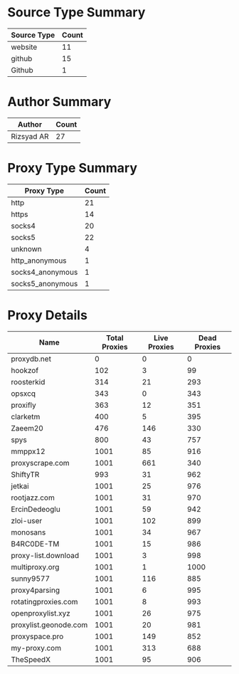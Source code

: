 # Source Type Summary

| Source Type | Count |
|-------------|-------|
| website | 11 |
| github | 15 |
| Github | 1 |


# Author Summary

| Author | Count |
|--------|-------|
| Rizsyad AR | 27 |


# Proxy Type Summary

| Proxy Type | Count |
|------------|-------|
| http | 21 |
| https | 14 |
| socks4 | 20 |
| socks5 | 22 |
| unknown | 4 |
| http_anonymous | 1 |
| socks4_anonymous | 1 |
| socks5_anonymous | 1 |


# Proxy Details

| Name | Total Proxies | Live Proxies | Dead Proxies |
|------|---------------|--------------|---------------|
| proxydb.net | 0 | 0 | 0 |
| hookzof | 102 | 3 | 99 |
| roosterkid | 314 | 21 | 293 |
| opsxcq | 343 | 0 | 343 |
| proxifly | 363 | 12 | 351 |
| clarketm | 400 | 5 | 395 |
| Zaeem20 | 476 | 146 | 330 |
| spys | 800 | 43 | 757 |
| mmppx12 | 1001 | 85 | 916 |
| proxyscrape.com | 1001 | 661 | 340 |
| ShiftyTR | 993 | 31 | 962 |
| jetkai | 1001 | 25 | 976 |
| rootjazz.com | 1001 | 31 | 970 |
| ErcinDedeoglu | 1001 | 59 | 942 |
| zloi-user | 1001 | 102 | 899 |
| monosans | 1001 | 34 | 967 |
| B4RC0DE-TM | 1001 | 15 | 986 |
| proxy-list.download | 1001 | 3 | 998 |
| multiproxy.org | 1001 | 1 | 1000 |
| sunny9577 | 1001 | 116 | 885 |
| proxy4parsing | 1001 | 6 | 995 |
| rotatingproxies.com | 1001 | 8 | 993 |
| openproxylist.xyz | 1001 | 26 | 975 |
| proxylist.geonode.com | 1001 | 20 | 981 |
| proxyspace.pro | 1001 | 149 | 852 |
| my-proxy.com | 1001 | 313 | 688 |
| TheSpeedX | 1001 | 95 | 906 |
